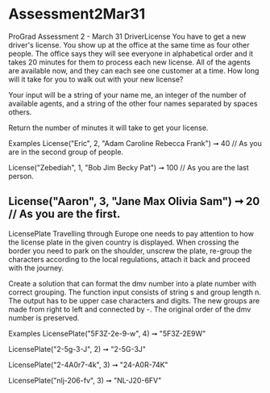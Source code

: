 # Assessment2Mar31
ProGrad Assessment 2 - March 31
DriverLicense
You have to get a new driver's license. 
You show up at the office at the same time as four other people. 
The office says they will see everyone in alphabetical order and it takes 20 minutes for them to process each new license. 
All of the agents are available now, and they can each see one customer at a time. How long will it take for you to walk 
out with your new license?

Your input will be a string of your name me, an integer of the number of available agents, and a string of the other 
four names separated by spaces others.

Return the number of minutes it will take to get your license.

Examples
License("Eric", 2, "Adam Caroline Rebecca Frank") ➞ 40
// As you are in the second group of people.

License("Zebediah", 1, "Bob Jim Becky Pat") ➞ 100
// As you are the last person.

License("Aaron", 3, "Jane Max Olivia Sam") ➞ 20
// As you are the first.
-------------------------------------------------------
LicensePlate
Travelling through Europe one needs to pay attention to how the license plate in the given country is displayed.
When crossing the border you need to park on the shoulder, unscrew the plate, re-group the characters according to the local regulations, attach it back and proceed with the journey.

Create a solution that can format the dmv number into a plate number with correct grouping.
The function input consists of string s and group length n.
The output has to be upper case characters and digits.
The new groups are made from right to left and connected by -.
The original order of the dmv number is preserved.

Examples
LicensePlate("5F3Z-2e-9-w", 4) ➞ "5F3Z-2E9W"

LicensePlate("2-5g-3-J", 2) ➞ "2-5G-3J"

LicensePlate("2-4A0r7-4k", 3) ➞ "24-A0R-74K"

LicensePlate("nlj-206-fv", 3) ➞ "NL-J20-6FV"
